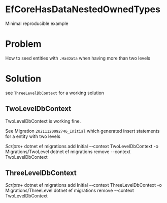 # EfCoreHasDataNestedOwnedTypes
Minimal reproducible example

# Problem
How to seed entities with `.HasData` when having more than two levels

# Solution
see `ThreeLevelDbContext` for a working solution

## TwoLevelDbContext
TwoLevelDbContext is working fine.

See Migration `20211120092746_Initial` which generated insert statements for a entity with two levels

**Scripts*+*
	dotnet ef migrations add Initial --context TwoLevelDbContext -o Migrations/TwoLevel
	dotnet ef migrations remove --context TwoLevelDbContext


## ThreeLevelDbContext

**Scripts*+*
	dotnet ef migrations add Initial --context ThreeLevelDbContext -o Migrations/ThreeLevel
	dotnet ef migrations remove --context TwoLevelDbContext